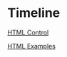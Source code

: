 # Timeline

[HTML Control](https://github.com/visjs/vis-timeline)


[HTML Examples](https://visjs.github.io/vis-timeline/examples/timeline/)